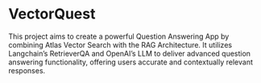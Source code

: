 # VectorQuest
This project aims to create a powerful Question Answering App by combining Atlas Vector Search with the
RAG Architecture. It utilizes Langchain’s RetrieverQA and OpenAI’s LLM to deliver advanced question
answering functionality, offering users accurate and contextually relevant responses.
